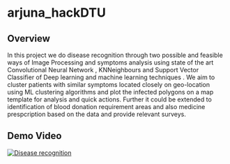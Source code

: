 # arjuna_hackDTU

## Overview

In this project we do disease recognition through two possible and feasible ways of Image Processing and symptoms analysis using state of the art Convolutional Neural Network , KNNeighbours and Support Vector Classifier of Deep learning and machine learning techniques . We aim to cluster patients with similar symptoms located closely on geo-location using ML clustering algorithms and plot the infected polygons on a map template for analysis and quick actions. Further it could be extended to identification of blood donation requirement areas and also medicine prespcription based on the data and provide relevant surveys.

## Demo Video
[![Disease recognition](https://img.youtube.com/vi/-rHInBPPAEs&feature=youtu.be/0.jpg)](https://www.youtube.com/watch?v=-rHInBPPAEs&feature=youtu.be)
